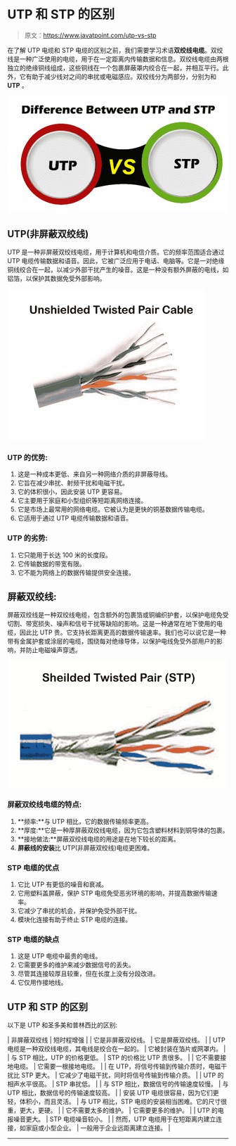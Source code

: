 # UTP 和 STP 的区别

> 原文：<https://www.javatpoint.com/utp-vs-stp>

在了解 UTP 电缆和 STP 电缆的区别之前，我们需要学习术语**双绞线电缆**。双绞线是一种广泛使用的电缆，用于在一定距离内传输数据和信息。双绞线电缆由两根独立的绝缘铜线组成，这些铜线在一个包裹屏蔽罩内绞合在一起，并相互平行。此外，它有助于减少线对之间的串扰或电磁感应。双绞线分为两部分，分别为和 **UTP** 。

![UTP vs STP](img/e219ffefae51afc4941942d9cc9150c1.png)

## UTP(非屏蔽双绞线)

UTP 是一种非屏蔽双绞线电缆，用于计算机和电信介质。它的频率范围适合通过 UTP 电缆传输数据和语音。因此，它被广泛应用于电话、电脑等。它是一对绝缘铜线绞合在一起，以减少外部干扰产生的噪音。这是一种没有额外屏蔽的电线，如铝箔，以保护其数据免受外部影响。

![UTP vs STP](img/dd3f96da0c76b029d792bf943ff97082.png)

### UTP 的优势:

1.  这是一种成本更低、来自另一种网络介质的非屏蔽导线。
2.  它旨在减少串扰、射频干扰和电磁干扰。
3.  它的体积很小，因此安装 UTP 更容易。
4.  它主要用于家庭和小型组织等短距离网络连接。
5.  它是市场上最常用的网络电缆。它被认为是更快的铜基数据传输电缆。
6.  它适用于通过 UTP 电缆传输数据和语音。

### UTP 的劣势:

1.  它只能用于长达 100 米的长度段。
2.  它传输数据的带宽有限。
3.  它不能为网络上的数据传输提供安全连接。

## 屏蔽双绞线:

屏蔽双绞线是一种双绞线电缆，包含额外的包裹箔或铜编织护套，以保护电缆免受切割、带宽损失、噪声和信号干扰等缺陷的影响。这是一种通常在地下使用的电缆，因此比 UTP 贵。它支持长距离更高的数据传输速率。我们也可以说它是一种带有金属护套或涂层的电缆，围绕每对绝缘导体，以保护电线免受外部用户的影响，并防止电磁噪声穿透。

![UTP vs STP](img/041cfd09a0709c81b02a49f385bcb56f.png)

### 屏蔽双绞线电缆的特点:

1.  **频率:**与 UTP 相比，它的数据传输频率更高。
2.  **厚度:**它是一种厚屏蔽双绞线电缆，因为它包含塑料材料到铜导体的包裹。
3.  **接地做法:**屏蔽双绞线电缆的用途是在地下较长的距离。
4.  **屏蔽线的安装**比 UTP(非屏蔽双绞线)电缆更困难。

### STP 电缆的优点

1.  它比 UTP 有更低的噪音和衰减。
2.  它用塑料盖屏蔽，保护 STP 电缆免受恶劣环境的影响，并提高数据传输速率。
3.  它减少了串扰的机会，并保护免受外部干扰。
4.  模块化连接有助于终止 STP 电缆的连接。

### STP 电缆的缺点

1.  这是 UTP 电缆中最贵的电线。
2.  它需要更多的维护来减少数据信号的丢失。
3.  尽管其连接较厚且较重，但在长度上没有分段改进。
4.  它仅用作接地线。

## UTP 和 STP 的区别

以下是 UTP 和圣多美和普林西比的区别:

| 非屏蔽双绞线 | 短时程增强 |
| 它是非屏蔽双绞线。 | 它是屏蔽双绞线。 |
| UTP 电缆是一种双绞线电缆，其电线是绞合在一起的。 | 它被封装在箔片或网罩内。 |
| 与 STP 相比，UTP 的价格更低。 | STP 的价格比 UTP 贵很多。 |
| 它不需要接地电缆。 | 它需要一根接地电缆。 |
| 在 UTP，将信号传输到传输介质时，电磁干扰比 STP 更大。 | 它减少了电磁干扰，同时将信号传输到传输介质。 |
| UTP 的相声水平很高。 | STP 串扰低。 |
| 与 STP 相比，数据信号的传输速度较慢。 | 与 UTP 相比，数据信号的传输速度较高。 |
| 安装 UTP 电缆很容易，因为它们更轻，体积小，而且灵活。 | 与 UTP 相比，STP 电缆的安装相当困难。它的尺寸很重，更大，更硬。 |
| 它不需要太多的维护。 | 它需要更多的维护。 |
| UTP 的电报噪音更大。 | STP 电缆噪音较小。 |
| 然而，UTP 电缆用于在短距离内建立连接，如家庭或小型企业。 | 一般用于企业远距离建立连接。 |

* * *